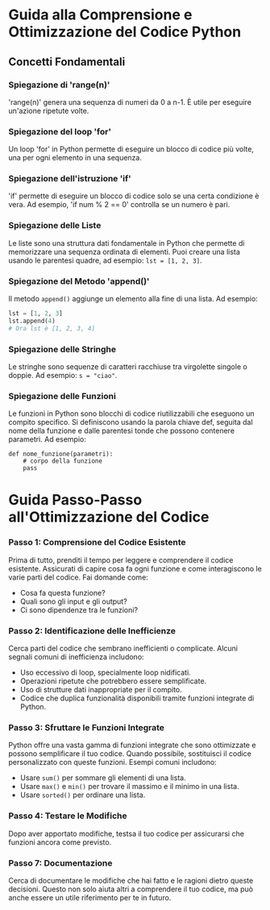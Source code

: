 # Guida alla Comprensione e Ottimizzazione del Codice Python

## Concetti Fondamentali

### Spiegazione di 'range(n)'
'range(n)' genera una sequenza di numeri da 0 a n-1. È utile per eseguire un'azione ripetute volte.

### Spiegazione del loop 'for'
Un loop 'for' in Python permette di eseguire un blocco di codice più volte, una per ogni elemento in una sequenza.

### Spiegazione dell'istruzione 'if'
'if' permette di eseguire un blocco di codice solo se una certa condizione è vera. Ad esempio, 'if num % 2 == 0' controlla se un numero è pari.

### Spiegazione delle Liste
Le liste sono una struttura dati fondamentale in Python che permette di memorizzare una sequenza ordinata di elementi. Puoi creare una lista usando le parentesi quadre, ad esempio: `lst = [1, 2, 3]`.

### Spiegazione del Metodo 'append()'
Il metodo `append()` aggiunge un elemento alla fine di una lista. Ad esempio:
```python
lst = [1, 2, 3]
lst.append(4)
# Ora lst è [1, 2, 3, 4]
```


### Spiegazione delle Stringhe
Le stringhe sono sequenze di caratteri racchiuse tra virgolette singole o doppie. Ad esempio: `s = "ciao"`.

### Spiegazione delle Funzioni
Le funzioni in Python sono blocchi di codice riutilizzabili che eseguono un compito specifico. Si definiscono usando la parola chiave def, seguita dal nome della funzione e dalle parentesi tonde che possono contenere parametri. Ad esempio:

```
def nome_funzione(parametri):
    # corpo della funzione
    pass
```


# Guida Passo-Passo all'Ottimizzazione del Codice
### Passo 1: Comprensione del Codice Esistente
Prima di tutto, prenditi il tempo per leggere e comprendere il codice esistente. Assicurati di capire cosa fa ogni funzione e come interagiscono le varie parti del codice. Fai domande come:

- Cosa fa questa funzione?
- Quali sono gli input e gli output?
- Ci sono dipendenze tra le funzioni?

### Passo 2: Identificazione delle Inefficienze
Cerca parti del codice che sembrano inefficienti o complicate. Alcuni segnali comuni di inefficienza includono:

- Uso eccessivo di loop, specialmente loop nidificati.
- Operazioni ripetute che potrebbero essere semplificate.
- Uso di strutture dati inappropriate per il compito.
- Codice che duplica funzionalità disponibili tramite funzioni integrate di Python.

### Passo 3: Sfruttare le Funzioni Integrate
Python offre una vasta gamma di funzioni integrate che sono ottimizzate e possono semplificare il tuo codice. Quando possibile, sostituisci il codice personalizzato con queste funzioni. Esempi comuni includono:

- Usare `sum()` per sommare gli elementi di una lista.
- Usare `max()` e `min()` per trovare il massimo e il minimo in una lista.
- Usare `sorted()` per ordinare una lista.

### Passo 4: Testare le Modifiche
Dopo aver apportato modifiche, testsa il tuo codice per assicurarsi che funzioni ancora come previsto.

### Passo 7: Documentazione
Cerca di documentare le modifiche che hai fatto e le ragioni dietro queste decisioni. Questo non solo aiuta altri a comprendere il tuo codice, ma può anche essere un utile riferimento per te in futuro.